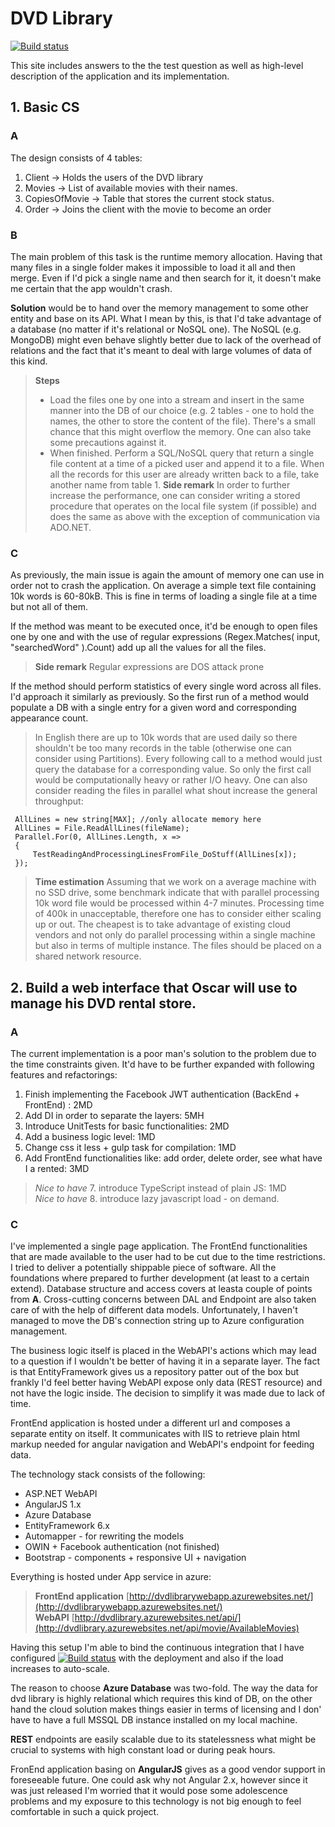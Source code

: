 # DVD Library
[![Build status](https://ci.appveyor.com/api/projects/status/x7pr6aw8un4558i1?svg=true)](https://ci.appveyor.com/project/dwlodarz/dvdlibrary)

This site includes answers to the the test question as well as high-level description of the application and its implementation.

## 1. Basic CS

### A
The design consists of 4 tables:
1. Client -> Holds the users of the DVD library
2. Movies -> List of available movies with their names.
3. CopiesOfMovie -> Table that stores the current stock status.
4. Order -> Joins the client with the movie to become an order

### B
The main problem of this task is the runtime memory allocation. Having that many files in a single folder makes it impossible to load it all and then merge. 
Even if I'd pick a single name and then search for it, it doesn't make me certain that the app wouldn't crash.

**Solution** would be to hand over the memory management to some other entity and base on its API. What I mean by this, is that I'd take advantage of
a database (no matter if it's relational or NoSQL one). The NoSQL (e.g. MongoDB) might even behave slightly better due to lack of the overhead of relations and the fact
that it's meant to deal with large volumes of data of this kind.

> **Steps**
> - Load the files one by one into a stream and insert in the same manner into the DB of our choice (e.g. 2 tables - one to hold the names, the other to store the content of the file).
>    There's a small chance that this might overflow the memory. One can also take some precautions against it.
> - When finished. Perform a SQL/NoSQL query that return a single file content at a time of a picked user and append it to a file. When all the records for this user are already 
>	 written back to a file, take another name from table 1.
> **Side remark**
> In order to further increase the performance, one can consider writing a stored procedure that operates on the local file system (if possible) and does the same as above
> with the exception of communication via ADO.NET.

### C
As previously, the main issue is again the amount of memory one can use in order not to crash the application. On average a simple text file containing 10k words is 60-80kB. 
This is fine in terms of loading a single file at a time but not all of them.

If the method was meant to be executed once, it'd be enough to open files one by one and with the use of regular expressions (Regex.Matches( input,  "searchedWord" ).Count) add up 
all the values for all the files. 
> **Side remark**
> Regular expressions are DOS attack prone

If the method should perform statistics of every single word across all files. I'd approach it similarly as previously. So the first run of a method would populate a DB with
a single entry for a given word and corresponding appearance count. 
> In English there are up to 10k words that are used daily so there shouldn't be too many records in the table (otherwise one can consider using Partitions).
Every following call to a method would just query the database for a corresponding value. So only the first call would be computationally heavy or rather I/O heavy. 
One can also consider reading the files in parallel what shout increase the general throughput:

```
 AllLines = new string[MAX]; //only allocate memory here
 AllLines = File.ReadAllLines(fileName);
 Parallel.For(0, AllLines.Length, x =>
 {
     TestReadingAndProcessingLinesFromFile_DoStuff(AllLines[x]);
 });
```

> **Time estimation**
> Assuming that we work on a average machine with no SSD drive, some benchmark indicate that with parallel processing 10k word file would be processed within 4-7 minutes. Processing
> time of 400k in unacceptable, therefore one has to consider either scaling up or out. The cheapest is to take advantage of existing cloud vendors and not only do parallel processing
> within a single machine but also in terms of multiple instance. The files should be placed on a shared network resource.

## 2. Build a web interface that Oscar will use to manage his DVD rental store.

### A
The current implementation is a poor man's solution to the problem due to the time constraints given. It'd have to be further expanded with following features and refactorings:
1. Finish implementing the Facebook JWT authentication (BackEnd + FrontEnd) : 2MD<br />
2. Add DI in order to separate the layers: 5MH<br />
3. Introduce UnitTests for basic functionalities: 2MD<br />
4. Add a business logic level: 1MD<br />
5. Change css it less + gulp task for compilation: 1MD<br />
6. Add FrontEnd functionalities like: add order, delete order, see what have I a rented: 3MD<br />
> *Nice to have* 7. introduce TypeScript instead of plain JS: 1MD<br />
> *Nice to have* 8. introduce lazy javascript load - on demand.<br />

### C
I've implemented a single page application. The FrontEnd functionalities that are made available to the user had to be cut due to the time restrictions. I tried to deliver
a potentially shippable piece of software. All the foundations where prepared to further development (at least to a certain extend). 
Database structure and access covers at leasta couple of points from **A**. Cross-cutting concerns between DAL and Endpoint are also taken care of with the help of different
data models. Unfortunately, I haven't managed to move the DB's connection string up to Azure configuration management.

The business logic itself is placed in the WebAPI's actions which may lead to a question if I wouldn't be better of having it in a separate layer. The fact is that EntityFramework gives
us a repository patter out of the box but frankly I'd feel better having WebAPI expose only data (REST resource) and not have the logic inside. The decision to simplify it was
made due to lack of time. 

FrontEnd application is hosted under a different url and composes a separate entity on itself. It communicates with IIS to retrieve plain html markup needed for angular navigation and
WebAPI's endpoint for feeding data.

The technology stack consists of the following:

- ASP.NET WebAPI
- AngularJS 1.x
- Azure Database
- EntityFramework 6.x
- Automapper - for rewriting the models
- OWIN + Facebook authentication (not finished)
- Bootstrap - components + responsive UI + navigation

Everything is hosted under App service in azure:
> **FrontEnd application** [http://dvdlibrarywebapp.azurewebsites.net/](http://dvdlibrarywebapp.azurewebsites.net/)<br />
> **WebAPI** [http://dvdlibrary.azurewebsites.net/api/](http://dvdlibrary.azurewebsites.net/api/movie/AvailableMovies)

Having this setup I'm able to bind the continuous integration that I have configured [![Build status](https://ci.appveyor.com/api/projects/status/x7pr6aw8un4558i1?svg=true)](https://ci.appveyor.com/project/dwlodarz/dvdlibrary)
with the deployment and also if the load increases to auto-scale.

The reason to choose **Azure Database** was two-fold. The way the data for dvd library is highly relational which requires this kind of DB, on the other hand the cloud solution 
makes things easier in terms of licensing and I don' have to have a full MSSQL DB instance installed on my local machine.

**REST** endpoints are easily scalable due to its statelessness what might be crucial to systems with high constant load or during peak hours.

FronEnd application basing on **AngularJS** gives as a good vendor support in foreseeable future. One could ask why not Angular 2.x, however since it was just released I'm worried that
it would pose some adolescence problems and my exposure to this technology is not big enough to feel comfortable in such a quick project.
